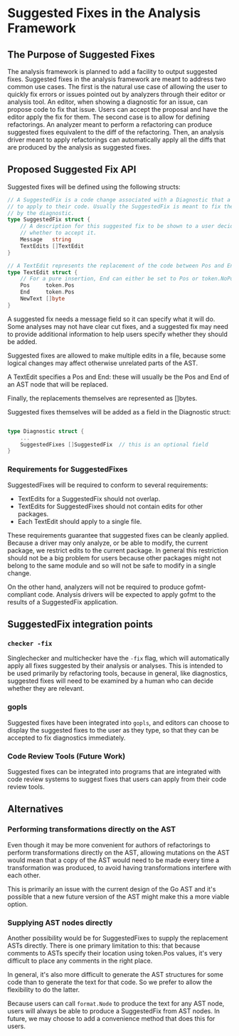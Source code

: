 # Suggested Fixes in the Analysis Framework

## The Purpose of Suggested Fixes

The analysis framework is planned to add a facility to output
suggested fixes. Suggested fixes in the analysis framework
are meant to address two common use cases. The first is the
natural use case of allowing the user to quickly fix errors or issues
pointed out by analyzers through their editor or analysis tool.
An editor, when showing a diagnostic for an issue, can propose
code to fix that issue. Users can accept the proposal and have
the editor apply the fix for them. The second case is to allow
for defining refactorings. An analyzer meant to perform a
refactoring can produce suggested fixes equivalent to the diff
of the refactoring. Then, an analysis driver meant to apply
refactorings can automatically apply all the diffs that
are produced by the analysis as suggested fixes.

## Proposed Suggested Fix API

Suggested fixes will be defined using the following structs:

```go
// A SuggestedFix is a code change associated with a Diagnostic that a user can choose
// to apply to their code. Usually the SuggestedFix is meant to fix the issue flagged
// by the diagnostic.
type SuggestedFix struct {
	// A description for this suggested fix to be shown to a user deciding
	// whether to accept it.
	Message   string
	TextEdits []TextEdit
}

// A TextEdit represents the replacement of the code between Pos and End with the new text.
type TextEdit struct {
	// For a pure insertion, End can either be set to Pos or token.NoPos.
	Pos     token.Pos
	End     token.Pos
	NewText []byte
}
```

A suggested fix needs a message field so it can specify what it will do.
Some analyses may not have clear cut fixes, and a suggested fix may need
to provide additional information to help users specify whether they
should be added.

Suggested fixes are allowed to make multiple
edits in a file, because some logical changes may affect otherwise
unrelated parts of the AST.

A TextEdit specifies a Pos and End: these will usually be the Pos
and End of an AST node that will be replaced.

Finally, the replacements themselves are represented as []bytes.


Suggested fixes themselves will be added as a field in the
Diagnostic struct:

```go

type Diagnostic struct {
	...
	SuggestedFixes []SuggestedFix  // this is an optional field
}

```

### Requirements for SuggestedFixes

SuggestedFixes will be required to conform to several requirements:

* TextEdits for a SuggestedFix should not overlap.
* TextEdits for SuggestedFixes should not contain edits for other packages.
* Each TextEdit should apply to a single file.

These requirements guarantee that suggested fixes can be cleanly applied.
Because a driver may only analyze, or be able to modify, the current package,
we restrict edits to the current package. In general this restriction should
not be a big problem for users because other packages might not belong to the
same module and so will not be safe to modify in a single change.

On the other hand, analyzers will not be required to produce gofmt-compliant
code. Analysis drivers will be expected to apply gofmt to the results of
a SuggestedFix application.

## SuggestedFix integration points

### ```checker -fix```

Singlechecker and multichecker have the ```-fix``` flag, which will automatically
apply all fixes suggested by their analysis or analyses. This is intended to
be used primarily by refactoring tools, because in general, like diagnostics,
suggested fixes will need to be examined by a human who can decide whether
they are relevant.

### gopls

Suggested fixes have been integrated into ```gopls```, and editors can choose
to display the suggested fixes to the user as they type, so that they can be
accepted to fix diagnostics immediately.

### Code Review Tools (Future Work)

Suggested fixes can be integrated into programs that are integrated with
code review systems to suggest fixes that users can apply from their code review tools.

## Alternatives

### Performing transformations directly on the AST

Even though it may be more convenient
for authors of refactorings to perform transformations directly on
the AST, allowing mutations on the AST would mean that a copy of the AST
would need to be made every time a transformation was produced, to avoid
having transformations interfere with each other.

This is primarily an issue with the current design of the Go AST and
it's possible that a new future version of the AST might make this a more
viable option.

### Supplying AST nodes directly

Another possibility would be for SuggestedFixes to supply the replacement
ASTs directly. There is one primary limitation to this: that because
comments to ASTs specify their location using token.Pos values, it's very
difficult to place any comments in the right place.

In general, it's also more difficult to generate the AST structures for
some code than to generate the text for that code. So we prefer to allow
the flexibility to do the latter.

Because users can call ```format.Node``` to produce the text for any
AST node, users will always be able to produce a SuggestedFix from AST
nodes. In future, we may choose to add a convenience method that does this for users.
